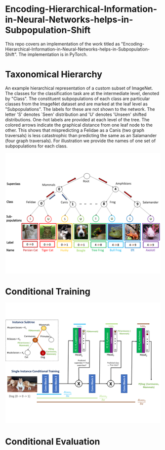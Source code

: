 # Encoding-Hierarchical-Information-in-Neural-Networks-helps-in-Subpopulation-Shift
This repo covers an implementation of the work titled as "Encoding-Hierarchical-Information-in-Neural-Networks-helps-in-Subpopulation-Shift". The implementation is in PyTorch. 


# Taxonomical Hierarchy

An example hierarchical representation of a custom subset of ImageNet. The classes for the classification task are at the intermediate level, denoted by "Class". The constituent subpopulations of each class are particular classes from the ImageNet dataset and are marked at the leaf level as "Subpopulations". The labels for these are not shown to the network. The letter 'S' denotes `Seen' distribution and 'U' denotes 'Unseen' shifted distributions. One-hot labels are provided at each level of the tree. The colored arrows indicate the graphical distance from one leaf node to the other. This shows that mispredicting a Felidae as a Canis (two graph traversals) is less catastrophic than predicting the same as an Salamander (four graph traversals). For illustration we provide the names of one set of subpopulations for each class.


<p align="center">
  <img src="https://github.com/Amitangshu1013/Encoding-Hierarchical-Information-in-Neural-Networks-helps-in-Subpopulation-Shift/blob/main/Block.png" width="800">
</p>


# Conditional Training

<p align="center">
  <img src="https://github.com/Amitangshu1013/Encoding-Hierarchical-Information-in-Neural-Networks-helps-in-Subpopulation-Shift/blob/main/CondTrain.png" width="800">
</p>


# Conditional Evaluation
